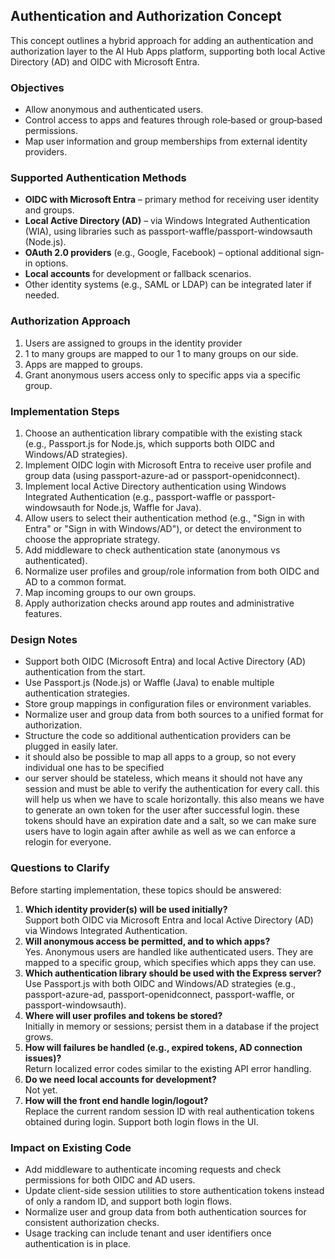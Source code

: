 ## Authentication and Authorization Concept


This concept outlines a hybrid approach for adding an authentication and authorization layer to the AI Hub Apps platform, supporting both local Active Directory (AD) and OIDC with Microsoft Entra.

### Objectives
- Allow anonymous and authenticated users.
- Control access to apps and features through role‐based or group‐based permissions.
- Map user information and group memberships from external identity providers.

### Supported Authentication Methods
- **OIDC with Microsoft Entra** – primary method for receiving user identity and groups.
- **Local Active Directory (AD)** – via Windows Integrated Authentication (WIA), using libraries such as  passport-waffle/passport-windowsauth (Node.js).
- **OAuth 2.0 providers** (e.g., Google, Facebook) – optional additional sign‐in options.
- **Local accounts** for development or fallback scenarios.
- Other identity systems (e.g., SAML or LDAP) can be integrated later if needed.

### Authorization Approach
1. Users are assigned to groups in the identity provider
2. 1 to many groups are mapped to our 1 to many groups on our side.
3. Apps are mapped to groups. 
4. Grant anonymous users access only to specific apps via a specific group.

### Implementation Steps
1. Choose an authentication library compatible with the existing stack (e.g., Passport.js for Node.js, which supports both OIDC and Windows/AD strategies).
2. Implement OIDC login with Microsoft Entra to receive user profile and group data (using passport-azure-ad or passport-openidconnect).
3. Implement local Active Directory authentication using Windows Integrated Authentication (e.g., passport-waffle or passport-windowsauth for Node.js, Waffle for Java).
4. Allow users to select their authentication method (e.g., "Sign in with Entra" or "Sign in with Windows/AD"), or detect the environment to choose the appropriate strategy.
5. Add middleware to check authentication state (anonymous vs authenticated).
6. Normalize user profiles and group/role information from both OIDC and AD to a common format.
7. Map incoming groups to our own groups.
8. Apply authorization checks around app routes and administrative features.

### Design Notes
- Support both OIDC (Microsoft Entra) and local Active Directory (AD) authentication from the start.
- Use Passport.js (Node.js) or Waffle (Java) to enable multiple authentication strategies.
- Store group mappings in configuration files or environment variables.
- Normalize user and group data from both sources to a unified format for authorization.
- Structure the code so additional authentication providers can be plugged in easily later.
- it should also be possible to map all apps to a group, so not every individual one has to be specified
- our server should be stateless, which means it should not have any session and must be able to verify the authentication for every call. this will help us when we have to scale horizontally. this also means we have to generate an own token for the user after successful login. these tokens should have an expiration date and a salt, so we can make sure users have to login again after awhile as well as we can enforce a relogin for everyone.

### Questions to Clarify

Before starting implementation, these topics should be answered:

1. **Which identity provider(s) will be used initially?**  
   Support both OIDC via Microsoft Entra and local Active Directory (AD) via Windows Integrated Authentication. 
2. **Will anonymous access be permitted, and to which apps?**  
   Yes. Anonymous users are handled like authenticated users. They are mapped to a specific group, which specifies which apps they can use.
3. **Which authentication library should be used with the Express server?**  
   Use Passport.js with both OIDC and Windows/AD strategies (e.g., passport-azure-ad, passport-openidconnect, passport-waffle, or passport-windowsauth).
4. **Where will user profiles and tokens be stored?**  
   Initially in memory or sessions; persist them in a database if the project grows.
5. **How will failures be handled (e.g., expired tokens, AD connection issues)?**  
   Return localized error codes similar to the existing API error handling.
6. **Do we need local accounts for development?**  
   Not yet. 
7. **How will the front end handle login/logout?**  
   Replace the current random session ID with real authentication tokens obtained during login. Support both login flows in the UI.

### Impact on Existing Code

- Add middleware to authenticate incoming requests and check permissions for both OIDC and AD users.
- Update client-side session utilities to store authentication tokens instead of only a random ID, and support both login flows.
- Normalize user and group data from both authentication sources for consistent authorization checks.
- Usage tracking can include tenant and user identifiers once authentication is in place.
